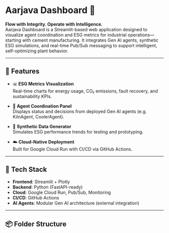 # Aarjava Dashboard 🌿

**Flow with Integrity. Operate with Intelligence.**  
Aarjava Dashboard is a Streamlit-based web application designed to visualize agent coordination and ESG metrics for industrial operations—starting with cement manufacturing. It integrates Gen AI agents, synthetic ESG simulations, and real-time Pub/Sub messaging to support intelligent, self-optimizing plant behavior.

---

## 🚀 Features

- 📊 **ESG Metrics Visualization**  
  Real-time charts for energy usage, CO₂ emissions, fault recovery, and sustainability KPIs.

- 🤖 **Agent Coordination Panel**  
  Displays status and decisions from deployed Gen AI agents (e.g. KilnAgent, CoolerAgent).

- 🔁 **Synthetic Data Generator**  
  Simulates ESG performance trends for testing and prototyping.

- ☁️ **Cloud-Native Deployment**  
  Built for Google Cloud Run with CI/CD via GitHub Actions.

---

## 🧱 Tech Stack

- **Frontend**: Streamlit + Plotly  
- **Backend**: Python (FastAPI-ready)  
- **Cloud**: Google Cloud Run, Pub/Sub, Monitoring  
- **CI/CD**: GitHub Actions  
- **AI Agents**: Modular Gen AI architecture (external integration)

---

## 📦 Folder Structure
